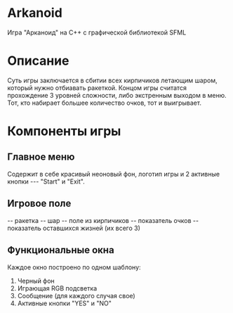 # Arkanoid
Игра "Арканоид" на С++ с графической библиотекой SFML
# Описание
Суть игры заключается в сбитии всех кирпичиков летающим шаром, который нужно отбиавать ракеткой. Концом игры считатся прохождение 3 уровней сложности, либо экстренным выходом в меню. Тот, кто набирает большее количество очков, тот и выигрывает.

# Компоненты игры

## Главное меню
Содержит в себе красивый неоновый фон, логотип игры и 2 активные кнопки --- "Start" и "Exit".

## Игровое поле
-- ракетка
-- шар
-- поле из кирпичиков
-- показатель очков
-- показатель оставшихся жизней (их всего 3)

## Функциональные окна
Каждое окно построено по одном шаблону:
1. Черный фон
2. Играющая RGB подсветка
3. Сообщение (для каждого случая свое)
4. Активные кнопки "YES" и "NO"




